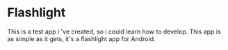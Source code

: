 # Flashlight
This is a test app i 've created, so i could learn how to develop. This app is as simple as it gets, it's a flashlight app for Android.
